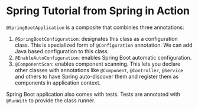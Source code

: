 # Spring Tutorial from Spring in Action

`@SpringBootApplication` is a composite that combinies three annotations:

1. `@SpringBootConfiguration`: designates this class as a configuration class. This is specialized form of `@Configuration` annotation. We can add Java based configuration to this class.
2. `@EnableAutoConfiguration`: enables Spring Boot automatic configuration.
3. `@ComponentScan`: enables component scanning. This lets you declare other classes with annotations like `@Component`, `@Controller`, `@Service` and others to have Spring auto-discover them and register them as components in application context. 

Spring Boot application also comes with tests. Tests are annotated with `@RunWith` to provide the class runner.